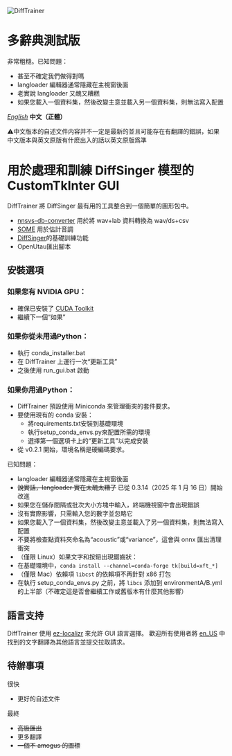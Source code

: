 ![DiffTrainer](https://github.com/agentasteriski/DiffTrainer/blob/main/assets/difftrainerlogo.png?raw=true)

# 多辭典測試版
非常粗糙。已知問題：
- 甚至不確定我們做得對嗎
- langloader 編輯器通常隱藏在主視窗後面
- 老實說 langloader 又醜又糟糕
- 如果您載入一個資料集，然後改變主意並載入另一個資料集，則無法寫入配置


*[English](./README.md)* **中文（正體）**

⚠中文版本的自述文件内容并不一定是最新的並且可能存在有翻譯的錯誤，如果中文版本與英文原版有什麽出入的話以英文原版爲準

# 用於處理和訓練 DiffSinger 模型的 CustomTkInter GUI
DiffTrainer 將 DiffSinger 最有用的工具整合到一個簡單的圖形包中。
- [nnsvs-db-converter](https://github.com/UtaUtaUtau/nnsvs-db-converter) 用於將 wav+lab 資料轉換為 wav/ds+csv
- [SOME](https://github.com/openvpi/SOME) 用於估計音調
- [DiffSinger](https://github.com/openvpi/DiffSinger)的基礎訓練功能
- OpenUtau匯出腳本
## 安裝選項
### 如果您有 NVIDIA GPU：
- 確保已安裝了 [CUDA Toolkit](https://developer.nvidia.com/cuda-11-8-0-download-archive)
- 繼續下一個“如果”

### 如果你從未用過Python：
- 執行 conda_installer.bat
- 在 DiffTrainer 上運行一次“更新工具”
- 之後使用 run_gui.bat 啟動

### 如果你用過Python：
- DiffTrainer 預設使用 Miniconda 來管理衝突的套件要求。
- 要使用現有的 conda 安裝：
  - 將requirements.txt安裝到基礎環境
  - 執行setup_conda_envs.py來配置所需的環境
  - 選擇第一個選項卡上的“更新工具”以完成安裝
- 從 v0.2.1 開始，環境名稱是硬編碼要求。

已知問題：
- langloader 編輯器通常隱藏在主視窗後面
- ~~說實話，langloader 實在太醜太糟了~~ 已從 0.3.14（2025 年 1 月 16 日）開始改進
- 如果您在儲存間隔或批次大小方塊中輸入，終端機視窗中會出現錯誤
- 沒有實際影響，只需輸入您的數字並忽略它
- 如果您載入了一個資料集，然後改變主意並載入了另一個資料集，則無法寫入配置
- 不要將檢查點資料夾命名為“acoustic”或“variance”，這會與 onnx 匯出清理衝突
- （僅限 Linux）如果文字和按鈕出現鋸齒狀：
- 在基礎環境中，`conda install --channel=conda-forge tk[build=xft_*]`
- （僅限 Mac）依賴項 `libcs​​t` 的依賴項不再針對 x86 打包
- 在執行 setup_conda_envs.py 之前，將 `libcs​​` 添加到 environmentA/B.yml 的上半部（不確定這是否會繼續工作或舊版本有什麼其他影響）

## 語言支持
DiffTrainer 使用 [ez-localizr](https://github.com/spicytigermeat/ez-localizr/tree/main) 來允許 GUI 語言選擇。 歡迎所有使用者將 [en_US](/strings/en_US.yaml) 中找到的文字翻譯為其他語言並提交拉取請求。

## 待辦事項
很快
- 更好的自述文件

最終
- ~~高級匯出~~
- 更多翻譯
- ~~一個不 amogus 的圖標~~
